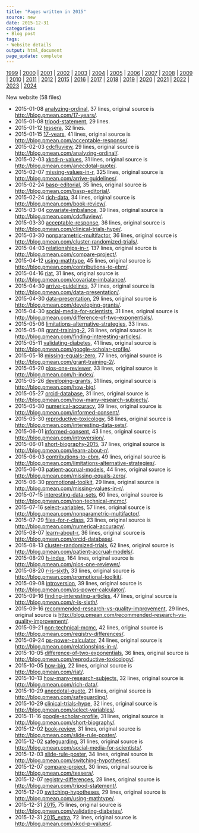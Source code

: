```yaml
---
title: "Pages written in 2015"
source: new
date: 2015-12-31
categories:
- Blog post
tags:
- Website details
output: html_document
page_update: complete
---
```

 
[1999](http://new.pmean.com/1999/) | [2000](http://new.pmean.com/2000/) | [2001](http://new.pmean.com/2001/) | [2002](http://new.pmean.com/2002/) | [2003](http://new.pmean.com/2003/) | [2004](http://new.pmean.com/2004/) | [2005](http://new.pmean.com/2005/) | [2006](http://new.pmean.com/2006/) | [2007](http://new.pmean.com/2007/) | [2008](http://new.pmean.com/2008/) | [2009](http://new.pmean.com/2009/) | [2010](http://new.pmean.com/2010/) | [2011](http://new.pmean.com/2011/) | [2012](http://new.pmean.com/2012/) | [2015](http://new.pmean.com/2015/) | [2016](http://new.pmean.com/2016/) | [2017](http://new.pmean.com/2017/) | [2018](http://new.pmean.com/2018/) | [2019](http://new.pmean.com/2019/) | [2020](http://new.pmean.com/2020/) | [2021](http://new.pmean.com/2021/) | [2022](http://new.pmean.com/2022/) | [2023](http://new.pmean.com/2023/) | [2024](http://new.pmean.com/2024/)
 
New website (58 files)
 
+ 2015-01-08 [analyzing-ordinal](http://new.pmean.com/analyzing-ordinal/),  37 lines, original source is http://blog.pmean.com/17-years/.  
+ 2015-01-08 [tripod-statement](http://new.pmean.com/tripod-statement/),  29 lines.  
+ 2015-01-12 [tessera](http://new.pmean.com/tessera/),  32 lines.  
+ 2015-01-15 [17-years](http://new.pmean.com/17-years/),  41 lines, original source is http://blog.pmean.com/acceptable-response/.  
+ 2015-02-03 [cdcfluview](http://new.pmean.com/cdcfluview/),  29 lines, original source is http://blog.pmean.com/analyzing-ordinal/.  
+ 2015-02-03 [xkcd-p-values](http://new.pmean.com/xkcd-p-values/),  31 lines, original source is http://blog.pmean.com/anecdotal-quote/.  
+ 2015-02-07 [missing-values-in-r](http://new.pmean.com/missing-values-in-r/),  325 lines, original source is http://blog.pmean.com/arrive-guidelines/.  
+ 2015-02-24 [basp-editorial](http://new.pmean.com/basp-editorial/),  35 lines, original source is http://blog.pmean.com/basp-editorial/.  
+ 2015-02-24 [rich-data](http://new.pmean.com/rich-data/),  34 lines, original source is http://blog.pmean.com/book-review/.  
+ 2015-03-04 [covariate-imbalance](http://new.pmean.com/covariate-imbalance/),  39 lines, original source is http://blog.pmean.com/cdcfluview/.  
+ 2015-03-30 [acceptable-response](http://new.pmean.com/acceptable-response/),  36 lines, original source is http://blog.pmean.com/clinical-trials-hype/.  
+ 2015-03-30 [nonparametric-multifactor](http://new.pmean.com/nonparametric-multifactor/),  36 lines, original source is http://blog.pmean.com/cluster-randomized-trials/.  
+ 2015-04-03 [relationships-in-r](http://new.pmean.com/relationships-in-r/),  137 lines, original source is http://blog.pmean.com/compare-project/.  
+ 2015-04-12 [using-mathtype](http://new.pmean.com/using-mathtype/),  45 lines, original source is http://blog.pmean.com/contributions-to-ebm/.  
+ 2015-04-16 [riat](http://new.pmean.com/riat/),  31 lines, original source is http://blog.pmean.com/covariate-imbalance/.  
+ 2015-04-30 [arrive-guidelines](http://new.pmean.com/arrive-guidelines/),  37 lines, original source is http://blog.pmean.com/data-presentation/.  
+ 2015-04-30 [data-presentation](http://new.pmean.com/data-presentation/),  29 lines, original source is http://blog.pmean.com/developing-grants/.  
+ 2015-04-30 [social-media-for-scientists](http://new.pmean.com/social-media-for-scientists/),  31 lines, original source is http://blog.pmean.com/difference-of-two-exponentials/.  
+ 2015-05-06 [limitations-alternative-strategies](http://new.pmean.com/limitations-alternative-strategies/),  33 lines.  
+ 2015-05-08 [grant-training-2](http://new.pmean.com/grant-training-2/),  28 lines, original source is http://blog.pmean.com/finding-interesting-articles/.  
+ 2015-05-11 [validating-diabetes](http://new.pmean.com/validating-diabetes/),  41 lines, original source is http://blog.pmean.com/google-scholar-profile/.  
+ 2015-05-18 [missing-equals-zero](http://new.pmean.com/missing-equals-zero/),  77 lines, original source is http://blog.pmean.com/grant-training-2/.  
+ 2015-05-20 [plos-one-reviewer](http://new.pmean.com/plos-one-reviewer/),  33 lines, original source is http://blog.pmean.com/h-index/.  
+ 2015-05-26 [developing-grants](http://new.pmean.com/developing-grants/),  31 lines, original source is http://blog.pmean.com/how-big/.  
+ 2015-05-27 [orcid-database](http://new.pmean.com/orcid-database/),  31 lines, original source is http://blog.pmean.com/how-many-research-subjects/.  
+ 2015-05-30 [numerical-accuracy](http://new.pmean.com/numerical-accuracy/),  39 lines, original source is http://blog.pmean.com/informed-consent/.  
+ 2015-05-30 [reproductive-toxicology](http://new.pmean.com/reproductive-toxicology/),  58 lines, original source is http://blog.pmean.com/interesting-data-sets/.  
+ 2015-06-01 [informed-consent](http://new.pmean.com/informed-consent/),  43 lines, original source is http://blog.pmean.com/introversion/.  
+ 2015-06-01 [short-biography-2015](http://new.pmean.com/short-biography-2015/),  37 lines, original source is http://blog.pmean.com/learn-about-r/.  
+ 2015-06-03 [contributions-to-ebm](http://new.pmean.com/contributions-to-ebm/),  49 lines, original source is http://blog.pmean.com/limitations-alternative-strategies/.  
+ 2015-06-03 [patient-accrual-models](http://new.pmean.com/patient-accrual-models/),  44 lines, original source is http://blog.pmean.com/missing-equals-zero/.  
+ 2015-06-30 [promotional-toolkit](http://new.pmean.com/promotional-toolkit/),  29 lines, original source is http://blog.pmean.com/missing-values-in-r/.  
+ 2015-07-15 [interesting-data-sets](http://new.pmean.com/interesting-data-sets/),  60 lines, original source is http://blog.pmean.com/non-technical-mcmc/.  
+ 2015-07-16 [select-variables](http://new.pmean.com/select-variables/),  57 lines, original source is http://blog.pmean.com/nonparametric-multifactor/.  
+ 2015-07-29 [files-for-r-class](http://new.pmean.com/files-for-r-class/),  23 lines, original source is http://blog.pmean.com/numerical-accuracy/.  
+ 2015-08-07 [learn-about-r](http://new.pmean.com/learn-about-r/),  36 lines, original source is http://blog.pmean.com/orcid-database/.  
+ 2015-08-13 [cluster-randomized-trials](http://new.pmean.com/cluster-randomized-trials/),  62 lines, original source is http://blog.pmean.com/patient-accrual-models/.  
+ 2015-08-20 [h-index](http://new.pmean.com/h-index/),  164 lines, original source is http://blog.pmean.com/plos-one-reviewer/.  
+ 2015-08-20 [r-is-sixth](http://new.pmean.com/r-is-sixth/),  33 lines, original source is http://blog.pmean.com/promotional-toolkit/.  
+ 2015-09-08 [introversion](http://new.pmean.com/introversion/),  39 lines, original source is http://blog.pmean.com/ps-power-calculator/.  
+ 2015-09-16 [finding-interesting-articles](http://new.pmean.com/finding-interesting-articles/),  47 lines, original source is http://blog.pmean.com/r-is-sixth/.  
+ 2015-09-16 [recommended-research-vs-quality-improvement](http://new.pmean.com/recommended-research-vs-quality-improvement/),  29 lines, original source is http://blog.pmean.com/recommended-research-vs-quality-improvement/.  
+ 2015-09-21 [non-technical-mcmc](http://new.pmean.com/non-technical-mcmc/),  42 lines, original source is http://blog.pmean.com/registry-differences/.  
+ 2015-09-24 [ps-power-calculator](http://new.pmean.com/ps-power-calculator/),  24 lines, original source is http://blog.pmean.com/relationships-in-r/.  
+ 2015-10-05 [difference-of-two-exponentials](http://new.pmean.com/difference-of-two-exponentials/),  36 lines, original source is http://blog.pmean.com/reproductive-toxicology/.  
+ 2015-10-05 [how-big](http://new.pmean.com/how-big/),  22 lines, original source is http://blog.pmean.com/riat/.  
+ 2015-10-13 [how-many-research-subjects](http://new.pmean.com/how-many-research-subjects/),  32 lines, original source is http://blog.pmean.com/rich-data/.  
+ 2015-10-29 [anecdotal-quote](http://new.pmean.com/anecdotal-quote/),  21 lines, original source is http://blog.pmean.com/safeguarding/.  
+ 2015-10-29 [clinical-trials-hype](http://new.pmean.com/clinical-trials-hype/),  32 lines, original source is http://blog.pmean.com/select-variables/.  
+ 2015-11-16 [google-scholar-profile](http://new.pmean.com/google-scholar-profile/),  31 lines, original source is http://blog.pmean.com/short-biography/.  
+ 2015-12-02 [book-review](http://new.pmean.com/book-review/),  31 lines, original source is http://blog.pmean.com/slide-rule-poster/.  
+ 2015-12-02 [safeguarding](http://new.pmean.com/safeguarding/),  31 lines, original source is http://blog.pmean.com/social-media-for-scientists/.  
+ 2015-12-03 [slide-rule-poster](http://new.pmean.com/slide-rule-poster/),  34 lines, original source is http://blog.pmean.com/switching-hypotheses/.  
+ 2015-12-07 [compare-project](http://new.pmean.com/compare-project/),  30 lines, original source is http://blog.pmean.com/tessera/.  
+ 2015-12-07 [registry-differences](http://new.pmean.com/registry-differences/),  28 lines, original source is http://blog.pmean.com/tripod-statement/.  
+ 2015-12-20 [switching-hypotheses](http://new.pmean.com/switching-hypotheses/),  29 lines, original source is http://blog.pmean.com/using-mathtype/.  
+ 2015-12-31 [2015](http://new.pmean.com/2015/),  75 lines, original source is http://blog.pmean.com/validating-diabetes/.  
+ 2015-12-31 [2015_extra](http://new.pmean.com/2015_extra/),  72 lines, original source is http://blog.pmean.com/xkcd-p-values/.
 
